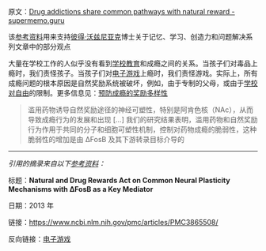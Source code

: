 原文：[Drug addictions share common pathways with natural reward - supermemo.guru](https://supermemo.guru/wiki/Drug_addictions_share_common_pathways_with_natural_reward)

该[参考资料](https://supermemo.guru/wiki/References)用来支持[彼得·沃兹尼亚克](https://supermemo.guru/wiki/Piotr_Wozniak)博士关于记忆、学习、创造力和问题解决系列文章中的部分观点

大量在学校工作的人似乎没有看到[学校教育](https://supermemo.guru/wiki/Schooling)和成瘾之间的关系。当孩子们对毒品上瘾时，我们责怪孩子。当孩子们对[电子游戏](https://supermemo.guru/wiki/Videogames)上瘾时，我们责怪游戏。实际上，所有成瘾问题的根本原因是自然奖励系统被破坏，例如，由于专制的父母，或由于[学校对自由](https://supermemo.guru/wiki/School_is_prison)的限制。更多信息见：[预防成瘾的奖励多样性](https://supermemo.guru/wiki/Reward_diversity_in_preventing_addictions)

> 滥用药物诱导自然奖励途径的神经可塑性，特别是阿肯色核（NAc），从而导致成瘾行为的发展和出现 [...] 我们的研究结果表明，滥用药物和自然奖励行为作用于共同的分子和细胞可塑性机制，控制对药物成瘾的脆弱性，这种脆弱性的增加是由 ΔFosB 及其下游转录目标介导的

------

*引用的摘录来自以下[参考资料](https://supermemo.guru/wiki/References)：*

标题：**Natural and Drug Rewards Act on Common Neural Plasticity Mechanisms with ΔFosB as a Key Mediator**

日期：2013 年

链接：https://www.ncbi.nlm.nih.gov/pmc/articles/PMC3865508/

反向链接：[电子游戏](https://supermemo.guru/wiki/Videogames)